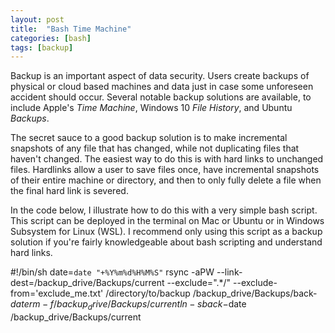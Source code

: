 ```yaml
---
layout: post
title:  "Bash Time Machine"
categories: [bash]
tags: [backup]
---
```


Backup is an important aspect of data security.  Users create backups of physical or cloud based machines and data just in case some unforeseen accident should occur.  Several notable backup solutions are available, to include Apple's *Time Machine*, Windows 10 *File History*, and Ubuntu *Backups*.  

The secret sauce to a good backup solution is to make incremental snapshots of any file that has changed, while not duplicating files that haven't changed.  The easiest way to do this is with hard links to unchanged files.  Hardlinks allow a user to save files once, have incremental snapshots of their entire machine or directory, and then to only fully delete a file when the final hard link is severed.  

In the code below, I illustrate how to do this with a very simple bash script.  This script can be deployed in the terminal on Mac or Ubuntu or in Windows Subsystem for Linux (WSL).  I recommend only using this script as a backup solution if you're fairly knowledgeable about bash scripting and understand hard links.  

  #!/bin/sh
  date=`date "+%Y%m%d%H%M%S"`
  rsync -aPW --link-dest=/backup_drive/Backups/current --exclude=".*/"  --exclude-from='exclude_me.txt'  /directory/to/backup  /backup_drive/Backups/back-$date
  rm -f /backup_drive/Backups/current
  ln -s back-$date /backup_drive/Backups/current
